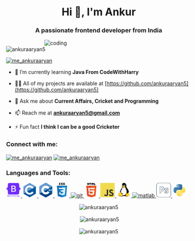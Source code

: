 
<h1 align="center">Hi 👋, I'm Ankur</h1>
<h3 align="center">A passionate frontend developer from India</h3>
<img align ="right" alt="coding" width="400" src="https://encrypted-tbn0.gstatic.com/images?q=tbn:ANd9GcSbzbBuI2Vzi064mAEME4GgUYwkkpHpNypr4g&usqp=CAU">


<p align="left"> <img src="https://komarev.com/ghpvc/?username=ankuraaryan5&label=Profile%20views&color=0e75b6&style=flat" alt="ankuraaryan5" /> </p>

<p align="left"> <a href="https://twitter.com/me_ankuraaryan" target="blank"><img src="https://img.shields.io/twitter/follow/me_ankuraaryan?logo=twitter&style=for-the-badge" alt="me_ankuraaryan" /></a> </p>

- 🌱 I’m currently learning **Java From CodeWithHarry**

- 👨‍💻 All of my projects are available at [https://github.com/ankuraaryan5](https://github.com/ankuraaryan5)

- 💬 Ask me about **Current Affairs, Cricket and Programming**

- 📫 Reach me at **ankuraaryan5@gmail.com**

- ⚡ Fun fact **I think I can be a good Cricketer**

<h3 align="left">Connect with me:</h3>
<p align="left">
<a href="https://twitter.com/me_ankuraaryan" target="blank"><img align="center" src="https://raw.githubusercontent.com/rahuldkjain/github-profile-readme-generator/master/src/images/icons/Social/twitter.svg" alt="me_ankuraaryan" height="30" width="40" /></a>
<a href="https://www.linkedin.com/in/ankuraaryan5/" target="blank"><img align="center" src="https://raw.githubusercontent.com/rahuldkjain/github-profile-readme-generator/master/src/images/icons/Social/linkedin.svg" alt="me_ankuraaryan" height="30" width="40" /></a>
</p>

<h3 align="left">Languages and Tools:</h3>
<p align="left"> <a href="https://getbootstrap.com" target="_blank" rel="noreferrer"> <img src="https://raw.githubusercontent.com/devicons/devicon/master/icons/bootstrap/bootstrap-plain-wordmark.svg" alt="bootstrap" width="40" height="40"/> </a> <a href="https://www.cprogramming.com/" target="_blank" rel="noreferrer"> <img src="https://raw.githubusercontent.com/devicons/devicon/master/icons/c/c-original.svg" alt="c" width="40" height="40"/> </a> <a href="https://www.w3schools.com/cpp/" target="_blank" rel="noreferrer"> <img src="https://raw.githubusercontent.com/devicons/devicon/master/icons/cplusplus/cplusplus-original.svg" alt="cplusplus" width="40" height="40"/> </a> <a href="https://www.w3schools.com/css/" target="_blank" rel="noreferrer"> <img src="https://raw.githubusercontent.com/devicons/devicon/master/icons/css3/css3-original-wordmark.svg" alt="css3" width="40" height="40"/> </a> <a href="https://git-scm.com/" target="_blank" rel="noreferrer"> <img src="https://www.vectorlogo.zone/logos/git-scm/git-scm-icon.svg" alt="git" width="40" height="40"/> </a> <a href="https://www.w3.org/html/" target="_blank" rel="noreferrer"> <img src="https://raw.githubusercontent.com/devicons/devicon/master/icons/html5/html5-original-wordmark.svg" alt="html5" width="40" height="40"/> </a> <a href="https://developer.mozilla.org/en-US/docs/Web/JavaScript" target="_blank" rel="noreferrer"> <img src="https://raw.githubusercontent.com/devicons/devicon/master/icons/javascript/javascript-original.svg" alt="javascript" width="40" height="40"/> </a> <a href="https://www.linux.org/" target="_blank" rel="noreferrer"> <img src="https://raw.githubusercontent.com/devicons/devicon/master/icons/linux/linux-original.svg" alt="linux" width="40" height="40"/> </a> <a href="https://www.mathworks.com/" target="_blank" rel="noreferrer"> <img src="https://upload.wikimedia.org/wikipedia/commons/2/21/Matlab_Logo.png" alt="matlab" width="40" height="40"/> </a> <a href="https://www.photoshop.com/en" target="_blank" rel="noreferrer"> <img src="https://raw.githubusercontent.com/devicons/devicon/master/icons/photoshop/photoshop-line.svg" alt="photoshop" width="40" height="40"/> </a> <a href="https://www.python.org" target="_blank" rel="noreferrer"> <img src="https://raw.githubusercontent.com/devicons/devicon/master/icons/python/python-original.svg" alt="python" width="40" height="40"/> </a> </p>

<p align="center"><img align="center" src="https://github-readme-stats.vercel.app/api/top-langs?username=ankuraaryan5&show_icons=true&locale=en&layout=compact" alt="ankuraaryan5" /></p>

<p align="center">&nbsp;<img align="center" src="https://github-readme-stats.vercel.app/api?username=ankuraaryan5&show_icons=true&locale=en" alt="ankuraaryan5" /></p>

<p align="center"><img align="center" src="https://github-readme-streak-stats.herokuapp.com/?user=ankuraaryan5&" alt="ankuraaryan5" /></p>
